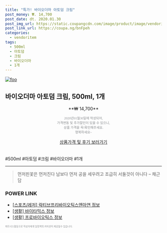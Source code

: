 ```yaml
--- 
title: "특가! 바이오더마 아토덤 크림" 
post_money: ₩. 14,700 
post_date: dt. 2020.01.30 
post_img_url: https://static.coupangcdn.com/image/product/image/vendoritem/2018/02/08/3000053350/96bd6f6c-7ddf-431f-a696-600cd65bf34b.jpg 
post_link_url: https://coupa.ng/bnFpeh 
categories: 
  - vendoritem 
tags: 
  - 500ml 
  - 아토덤 
  - 크림 
  - 바이오더마 
  - 1개 
--- 
```

[![foo](https://static.coupangcdn.com/image/product/image/vendoritem/2018/02/08/3000053350/96bd6f6c-7ddf-431f-a696-600cd65bf34b.jpg)](https://coupa.ng/bnFpeh) 

## 바이오더마 아토덤 크림, 500ml, 1개 
<p style="text-align: center;">**₩ 14,700**</p> 
<p style="text-align: center;"><span style="color: #898c8f; font-family: Georgia,Times,serif; font-size: 0.75em;">2020년01월30일에 작성되어, <br>가격변동 및 추가할인이 있을 수 있으니,<br> 상품 가격을 꼭!확인해주세요.<br>행복하세요~</span> 
</p>	 
<div markdown="0" style="text-align: center;"><a href="https://coupa.ng/bnFpeh" class="btn btn--success">상품가격 및 후기 보러가기</a></div> 
<br><br> 
  #500ml #아토덤 #크림 #바이오더마 #1개 
<hr> 

> 먼저핀꽃은 먼저진다  남보다 먼저 공을 세우려고 조급히 서둘것이 아니다 – 채근담 


### POWER LINK

* <a href="https://blog.naver.com/fasyy4321/221760601580" target="_blank"> [스포츠/레저] 락티브프리바이오틱스앤아연 정보 </a>
* <a href="https://blog.naver.com/fasyy4321/221763005805" target="_blank"> [생활] 바이타믹스 정보 </a>
* <a href="https://blog.naver.com/fasyy4321/221763895641" target="_blank"> [생활] 프로바이오틱스 정보 </a>

<span style="color: #898c8f; font-family: Georgia,Times,serif; font-size: 0.55em;">파트너스활동으로 작성자에게 일정액의 커미션이 제공될수 있습니다.</span> 
